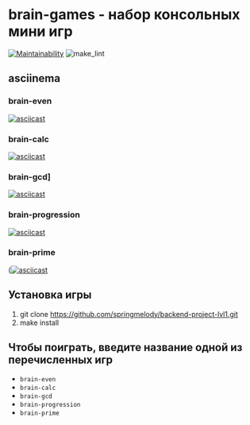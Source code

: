 # brain-games - набор консольных мини игр

[![Maintainability](https://api.codeclimate.com/v1/badges/d378409962f8abd3d0d0/maintainability)](https://codeclimate.com/github/springmelody/backend-project-lvl1/maintainability)
![make_lint](https://github.com/springmelody/backend-project-lvl1/workflows/make_lint/badge.svg)
## asciinema
### brain-even
[![asciicast](https://asciinema.org/a/333807.svg)](https://asciinema.org/a/333807)


### brain-calc
[![asciicast](https://asciinema.org/a/333810.svg)](https://asciinema.org/a/333810)

 
### brain-gcd]
[![asciicast](https://asciinema.org/a/333812.svg)](https://asciinema.org/a/333812)


### brain-progression
[![asciicast](https://asciinema.org/a/333813.svg)](https://asciinema.org/a/333813)


### brain-prime
([![asciicast](https://asciinema.org/a/333819.svg)](https://asciinema.org/a/333819)


## Установка игры
1. git clone https://github.com/springmelody/backend-project-lvl1.git
2. make install

## Чтобы поиграть, введите название одной из перечисленных игр
* `brain-even`
* `brain-calc`
* `brain-gcd`
* `brain-progression`
* `brain-prime`
